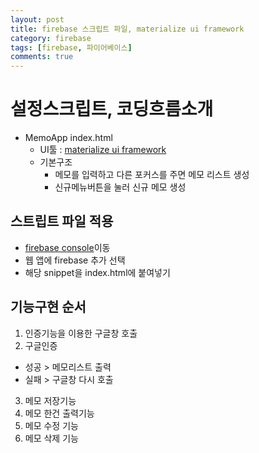 ```yaml
---
layout: post
title: firebase 스크립트 파일, materialize ui framework
category: firebase
tags: [firebase, 파이어베이스]
comments: true
---
```


# 설정스크립트, 코딩흐름소개
- MemoApp index.html
  - UI툴 : [materialize ui framework](http://materializecss.com/)
  - 기본구조
    - 메모를 입력하고 다른 포커스를 주면 메모 리스트 생성
    - 신규메뉴버튼을 눌러 신규 메모 생성

## 스트립트 파일  적용
- [firebase console](https://console.firebase.google.com)이동
- 웹 앱에 firebase 추가 선택
- 해당 snippet을 index.html에 붙여넣기


## 기능구현 순서
1. 인증기능을 이용한 구글창 호출
2. 구글인증
  - 성공 > 메모리스트 출력
  - 실패 > 구글창 다시 호출
3. 메모 저장기능
4. 메모 한건 출력기능
5. 메모 수정 기능
6. 메모 삭제 기능
